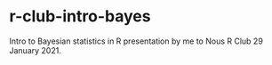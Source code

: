 # r-club-intro-bayes

Intro to Bayesian statistics in R presentation by me to Nous R Club 29 January 2021.